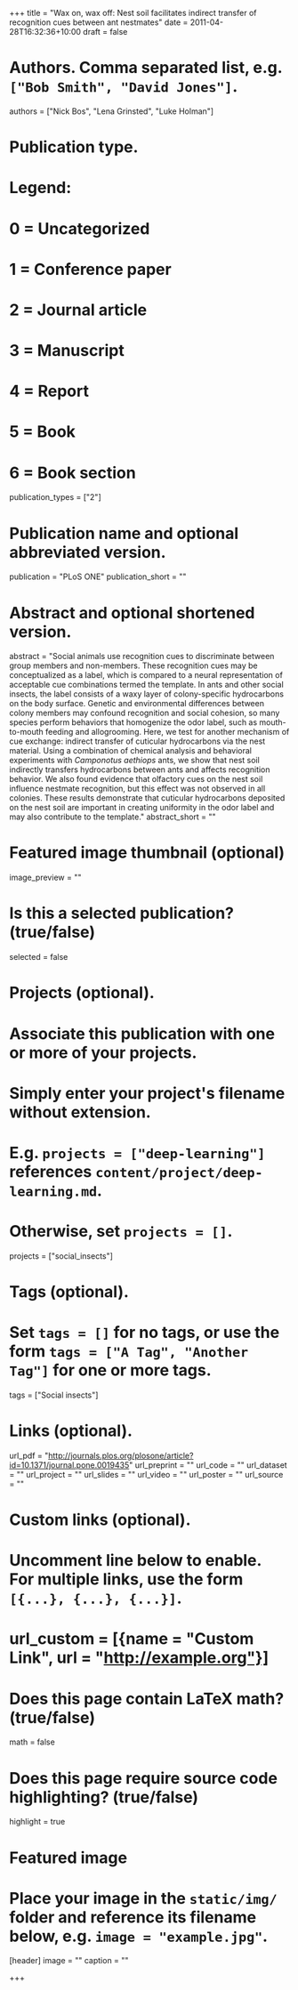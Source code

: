 +++
title = "Wax on, wax off: Nest soil facilitates indirect transfer of recognition cues between ant nestmates"
date = 2011-04-28T16:32:36+10:00
draft = false

# Authors. Comma separated list, e.g. `["Bob Smith", "David Jones"]`.
authors = ["Nick Bos", "Lena Grinsted", "Luke Holman"]

# Publication type.
# Legend:
# 0 = Uncategorized
# 1 = Conference paper
# 2 = Journal article
# 3 = Manuscript
# 4 = Report
# 5 = Book
# 6 = Book section
publication_types = ["2"]

# Publication name and optional abbreviated version.
publication = "PLoS ONE"
publication_short = ""

# Abstract and optional shortened version.
abstract = "Social animals use recognition cues to discriminate between group members and non-members. These recognition cues may be conceptualized as a label, which is compared to a neural representation of acceptable cue combinations termed the template. In ants and other social insects, the label consists of a waxy layer of colony-specific hydrocarbons on the body surface. Genetic and environmental differences between colony members may confound recognition and social cohesion, so many species perform behaviors that homogenize the odor label, such as mouth-to-mouth feeding and allogrooming. Here, we test for another mechanism of cue exchange: indirect transfer of cuticular hydrocarbons via the nest material. Using a combination of chemical analysis and behavioral experiments with _Camponotus aethiops_ ants, we show that nest soil indirectly transfers hydrocarbons between ants and affects recognition behavior. We also found evidence that olfactory cues on the nest soil influence nestmate recognition, but this effect was not observed in all colonies. These results demonstrate that cuticular hydrocarbons deposited on the nest soil are important in creating uniformity in the odor label and may also contribute to the template."
abstract_short = ""

# Featured image thumbnail (optional)
image_preview = ""

# Is this a selected publication? (true/false)
selected = false

# Projects (optional).
#   Associate this publication with one or more of your projects.
#   Simply enter your project's filename without extension.
#   E.g. `projects = ["deep-learning"]` references `content/project/deep-learning.md`.
#   Otherwise, set `projects = []`.
projects = ["social_insects"]

# Tags (optional).
#   Set `tags = []` for no tags, or use the form `tags = ["A Tag", "Another Tag"]` for one or more tags.
tags = ["Social insects"]

# Links (optional).
url_pdf = "http://journals.plos.org/plosone/article?id=10.1371/journal.pone.0019435"
url_preprint = ""
url_code = ""
url_dataset = ""
url_project = ""
url_slides = ""
url_video = ""
url_poster = ""
url_source = ""

# Custom links (optional).
#   Uncomment line below to enable. For multiple links, use the form `[{...}, {...}, {...}]`.
# url_custom = [{name = "Custom Link", url = "http://example.org"}]

# Does this page contain LaTeX math? (true/false)
math = false

# Does this page require source code highlighting? (true/false)
highlight = true

# Featured image
# Place your image in the `static/img/` folder and reference its filename below, e.g. `image = "example.jpg"`.
[header]
image = ""
caption = ""

+++
